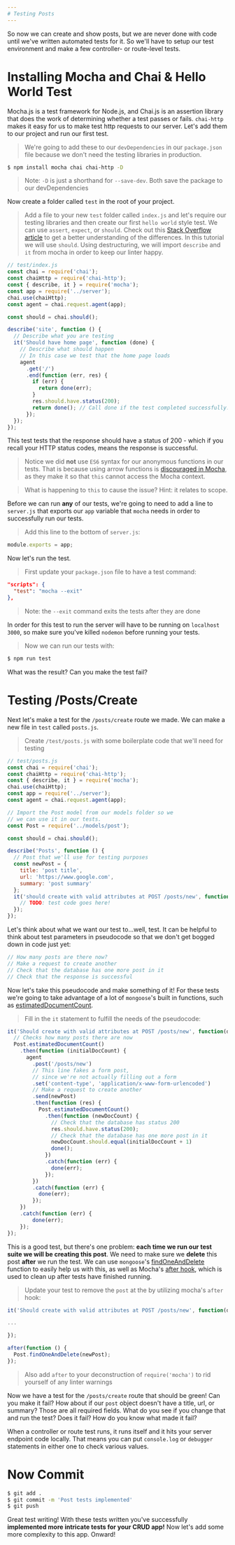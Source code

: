 ```yaml
---
# Testing Posts
---
```


So now we can create and show posts, but we are never done with code until we've written automated tests for it. So we'll have to setup our test environment and make a few controller- or route-level tests.

# Installing Mocha and Chai & Hello World Test

Mocha.js is a test framework for Node.js, and Chai.js is an assertion library that does the work of determining whether a test passes or fails. `chai-http` makes it easy for us to make test http requests to our server. Let's add them to our project and run our first test.


> We're going to add these to our `devDependencies` in our `package.json` file because we don't need the testing libraries in production.

```bash
$ npm install mocha chai chai-http -D
```

> Note: `-D` is just a shorthand for `--save-dev`. Both save the package to our devDependencies

Now create a folder called `test` in the root of your project.

> Add a file to your new `test` folder called `index.js` and let's require our testing libraries and then create our first `hello world` style test.
> We can use `assert`, `expect`, or `should`. Check out this [Stack Overflow article](https://stackoverflow.com/questions/21396524/what-is-the-difference-between-assert-expect-and-should-in-chai) to get a better understanding of the differences. In this tutorial we will use `should`.
> Using destructuring, we will import `describe` and `it` from mocha in order to keep our linter happy.

```js
// test/index.js
const chai = require('chai');
const chaiHttp = require('chai-http');
const { describe, it } = require('mocha');
const app = require('../server');
chai.use(chaiHttp);
const agent = chai.request.agent(app);

const should = chai.should();

describe('site', function () {
  // Describe what you are testing
  it('Should have home page', function (done) {
    // Describe what should happen
    // In this case we test that the home page loads
    agent
      .get('/')
      .end(function (err, res) {
        if (err) {
          return done(err);
        }
        res.should.have.status(200);
        return done(); // Call done if the test completed successfully.
      });
  });
});
```

This test tests that the response should have a status of 200 - which if you recall your HTTP status codes, means the response is successful.


> Notice we did **not** use `ES6` syntax for our anonymous functions in our tests. That is because using arrow functions is [discouraged in Mocha](https://mochajs.org/#arrow-functions), as they make it so that `this` cannot access the Mocha context.

> What is happening to `this` to cause the issue? Hint: it relates to scope.

Before we can run **any** of our tests, we're going to need to add a line to `server.js` that exports our `app` variable that `mocha` needs in order to successfully run our tests.


> Add this line to the bottom of `server.js`:

```js
module.exports = app;
```

Now let's run the test.


>First update your `package.json` file to have a test command:

```json
"scripts": {
  "test": "mocha --exit"
},
```

> Note: the `--exit` command exits the tests after they are done

In order for this test to run the server will have to be running on `localhost 3000`, so make sure you've killed `nodemon` before running your tests.


> Now we can run our tests with:

```bash
$ npm run test
```

What was the result? Can you make the test fail?

# Testing /Posts/Create

Next let's make a test for the `/posts/create` route we made. We can make a new file in `test` called `posts.js`.


> Create `/test/posts.js` with some boilerplate code that we'll need for testing

```js
// test/posts.js
const chai = require('chai');
const chaiHttp = require('chai-http');
const { describe, it } = require('mocha');
chai.use(chaiHttp);
const app = require('../server');
const agent = chai.request.agent(app);

// Import the Post model from our models folder so we
// we can use it in our tests.
const Post = require('../models/post');

const should = chai.should();

describe('Posts', function () {
  // Post that we'll use for testing purposes
  const newPost = {
    title: 'post title',
    url: 'https://www.google.com',
    summary: 'post summary'
  };
  it('should create with valid attributes at POST /posts/new', function (done) {
    // TODO: test code goes here!
  });
});
```

Let's think about what we want our test to...well, test. It can be helpful to think about test parameters in pseudocode so that we don't get bogged down in code just yet:

```js
// How many posts are there now?
// Make a request to create another
// Check that the database has one more post in it
// Check that the response is successful
```

Now let's take this pseudocode and make something of it! For these tests we're going to take advantage of a lot of `mongoose`'s built in functions, such as [estimatedDocumentCount](https://mongoosejs.com/docs/api.html#model_Model.estimatedDocumentCount).


> Fill in the `it` statement to fulfill the needs of the pseudocode:

```js
it('Should create with valid attributes at POST /posts/new', function(done) {
  // Checks how many posts there are now
  Post.estimatedDocumentCount()
    .then(function (initialDocCount) {
      agent
        .post('/posts/new')
        // This line fakes a form post,
        // since we're not actually filling out a form
        .set('content-type', 'application/x-www-form-urlencoded')
        // Make a request to create another
        .send(newPost)
        .then(function (res) {
          Post.estimatedDocumentCount()
            .then(function (newDocCount) {
              // Check that the database has status 200
              res.should.have.status(200);
              // Check that the database has one more post in it
              newDocCount.should.equal(initialDocCount + 1)
              done();
            })
            .catch(function (err) {
              done(err);
            });
        })
        .catch(function (err) {
          done(err);
        });
    })
    .catch(function (err) {
        done(err);
    });
});
```

This is a good test, but there's one problem: **each time we run our test suite we will be creating this post**. We need to make sure we **delete** this post **after** we run the test. We can use `mongoose`'s [findOneAndDelete](https://mongoosejs.com/docs/api.html#model_Model.findOneAndDelete) function to easily help us with this, as well as Mocha's [after hook](https://mochajs.org/#hooks), which is used to clean up after tests have finished running.


> Update your test to remove the `post` at the by utilizing mocha's `after` hook:

```js
it('Should create with valid attributes at POST /posts/new', function(done) {

...

});

after(function () {
  Post.findOneAndDelete(newPost);
});
```

> Also add `after` to your deconstruction of `require('mocha')` to rid yourself of any linter warnings

Now we have a test for the `/posts/create` route that should be green! Can you make it fail? How about if our `post` object doesn't have a title, url, or summary? Those are all required fields. What do you see if you change that and run the test? Does it fail? How do you know what made it fail?

When a controller or route test runs, it runs itself and it hits your server endpoint code locally. That means you can put `console.log` or `debugger` statements in either one to check various values.

# Now Commit

```bash
$ git add .
$ git commit -m 'Post tests implemented'
$ git push
```

Great test writing! With these tests written you've successfully **implemented more intricate tests for your CRUD app!** Now let's add some more complexity to this app. Onward!
